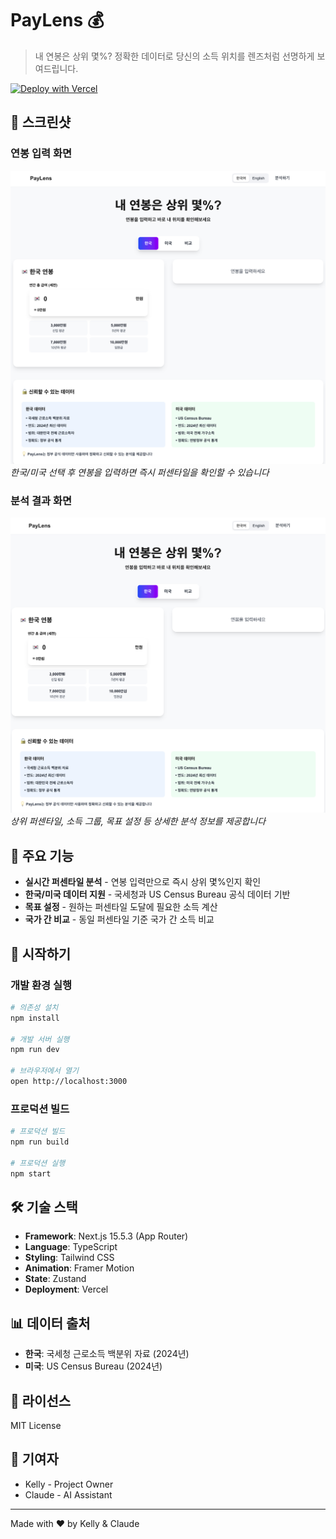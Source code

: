 # PayLens 💰

> 내 연봉은 상위 몇%? 정확한 데이터로 당신의 소득 위치를 렌즈처럼 선명하게 보여드립니다.

[![Deploy with Vercel](https://vercel.com/button)](https://paylens-kappa.vercel.app)

## 📸 스크린샷

### 연봉 입력 화면
![PayLens Input](docs/screenshots/screenshot1.png)
*한국/미국 선택 후 연봉을 입력하면 즉시 퍼센타일을 확인할 수 있습니다*

### 분석 결과 화면
![PayLens Result](docs/screenshots/screenshot2.png)
*상위 퍼센타일, 소득 그룹, 목표 설정 등 상세한 분석 정보를 제공합니다*

## 🎯 주요 기능

- **실시간 퍼센타일 분석** - 연봉 입력만으로 즉시 상위 몇%인지 확인
- **한국/미국 데이터 지원** - 국세청과 US Census Bureau 공식 데이터 기반
- **목표 설정** - 원하는 퍼센타일 도달에 필요한 소득 계산
- **국가 간 비교** - 동일 퍼센타일 기준 국가 간 소득 비교

## 🚀 시작하기

### 개발 환경 실행

```bash
# 의존성 설치
npm install

# 개발 서버 실행
npm run dev

# 브라우저에서 열기
open http://localhost:3000
```

### 프로덕션 빌드

```bash
# 프로덕션 빌드
npm run build

# 프로덕션 실행
npm start
```

## 🛠 기술 스택

- **Framework**: Next.js 15.5.3 (App Router)
- **Language**: TypeScript
- **Styling**: Tailwind CSS
- **Animation**: Framer Motion
- **State**: Zustand
- **Deployment**: Vercel

## 📊 데이터 출처

- **한국**: 국세청 근로소득 백분위 자료 (2024년)
- **미국**: US Census Bureau (2024년)

## 📝 라이선스

MIT License

## 👥 기여자

- Kelly - Project Owner
- Claude - AI Assistant

---

Made with ❤️ by Kelly & Claude